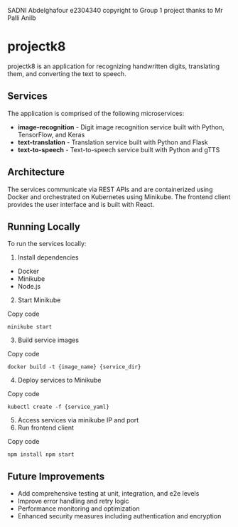 
SADNI Abdelghafour e2304340
copyright to Group 1 project thanks to Mr Palli Anilb 


# projectk8

projectk8 is an application for recognizing handwritten digits, translating them, and converting the text to speech.

## Services

The application is comprised of the following microservices:

-   **image-recognition** - Digit image recognition service built with Python, TensorFlow, and Keras
-   **text-translation** - Translation service built with Python and Flask
-   **text-to-speech** - Text-to-speech service built with Python and gTTS

## Architecture

The services communicate via REST APIs and are containerized using Docker and orchestrated on Kubernetes using Minikube. The frontend client provides the user interface and is built with React.

## Running Locally

To run the services locally:

1.  Install dependencies

-   Docker
-   Minikube
-   Node.js

2.  Start Minikube

Copy code

`minikube start`

3.  Build service images

Copy code

`docker build -t {image_name} {service_dir}`

4.  Deploy services to Minikube

Copy code

`kubectl create -f {service_yaml}`

5.  Access services via minikube IP and port
6.  Run frontend client

Copy code

`npm install npm start`

## Future Improvements

-   Add comprehensive testing at unit, integration, and e2e levels
-   Improve error handling and retry logic
-   Performance monitoring and optimization
-   Enhanced security measures including authentication and encryption
